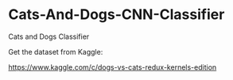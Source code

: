 # Cats-And-Dogs-CNN-Classifier
Cats and Dogs Classifier 


Get the dataset from Kaggle:

https://www.kaggle.com/c/dogs-vs-cats-redux-kernels-edition
